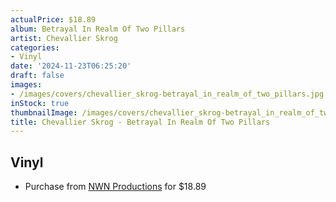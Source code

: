 ```yaml
---
actualPrice: $18.89
album: Betrayal In Realm Of Two Pillars
artist: Chevallier Skrog
categories:
- Vinyl
date: '2024-11-23T06:25:20'
draft: false
images:
- /images/covers/chevallier_skrog-betrayal_in_realm_of_two_pillars.jpg
inStock: true
thumbnailImage: /images/covers/chevallier_skrog-betrayal_in_realm_of_two_pillars-thumb.jpg
title: Chevallier Skrog - Betrayal In Realm Of Two Pillars
---
```


## Vinyl
* Purchase from [NWN Productions](http://shop.nwnprod.com/index.php?route=product/product&path=75&product_id=56386&sort=pd.name&order=ASC) for $18.89
